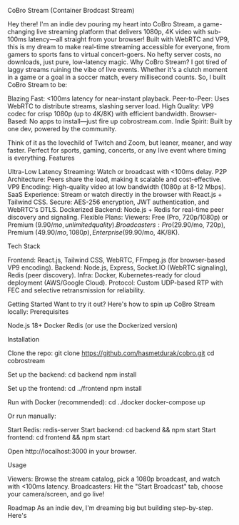 CoBro Stream (Container Brodcast Stream)

Hey there! I'm an indie dev pouring my heart into CoBro Stream, a game-changing live streaming platform that delivers 1080p, 4K video with sub-100ms latency—all straight from your browser! Built with WebRTC and VP9, this is my dream to make real-time streaming accessible for everyone, from gamers to sports fans to virtual concert-goers. No hefty server costs, no downloads, just pure, low-latency magic. 
Why CoBro Stream?
I got tired of laggy streams ruining the vibe of live events. Whether it's a clutch moment in a game or a goal in a soccer match, every millisecond counts. So, I built CoBro Stream to be:

Blazing Fast: <100ms latency for near-instant playback.
Peer-to-Peer: Uses WebRTC to distribute streams, slashing server load.
High Quality: VP9 codec for crisp 1080p (up to 4K/8K) with efficient bandwidth.
Browser-Based: No apps to install—just fire up cobrostream.com.
Indie Spirit: Built by one dev, powered by the community.

Think of it as the lovechild of Twitch and Zoom, but leaner, meaner, and way faster. Perfect for sports, gaming, concerts, or any live event where timing is everything.
Features 

Ultra-Low Latency Streaming: Watch or broadcast with <100ms delay.
P2P Architecture: Peers share the load, making it scalable and cost-effective.
VP9 Encoding: High-quality video at low bandwidth (1080p at 8-12 Mbps).
SaaS Experience: Stream or watch directly in the browser with React.js + Tailwind CSS.
Secure: AES-256 encryption, JWT authentication, and WebRTC's DTLS.
Dockerized Backend: Node.js + Redis for real-time peer discovery and signaling.
Flexible Plans:
Viewers: Free (Pro, 720p/1080p) or Premium ($9.90/mo, unlimited quality).
Broadcasters: Pro ($29.90/mo, 720p), Premium ($49.90/mo, 1080p), Enterprise ($99.90/mo, 4K/8K).



Tech Stack 

Frontend: React.js, Tailwind CSS, WebRTC, FFmpeg.js (for browser-based VP9 encoding).
Backend: Node.js, Express, Socket.IO (WebRTC signaling), Redis (peer discovery).
Infra: Docker, Kubernetes-ready for cloud deployment (AWS/Google Cloud).
Protocol: Custom UDP-based RTP with FEC and selective retransmission for reliability.

Getting Started 
Want to try it out? Here's how to spin up CoBro Stream locally:
Prerequisites

Node.js 18+
Docker
Redis (or use the Dockerized version)

Installation

Clone the repo:
git clone https://github.com/hasmetdurak/cobro.git
cd cobrostream


Set up the backend:
cd backend
npm install


Set up the frontend:
cd ../frontend
npm install


Run with Docker (recommended):
cd ../docker
docker-compose up


Or run manually:

Start Redis: redis-server
Start backend: cd backend && npm start
Start frontend: cd frontend && npm start


Open http://localhost:3000 in your browser. 


Usage

Viewers: Browse the stream catalog, pick a 1080p broadcast, and watch with <100ms latency.
Broadcasters: Hit the "Start Broadcast" tab, choose your camera/screen, and go live!

Roadmap 
As an indie dev, I'm dreaming big but building step-by-step. Here's
